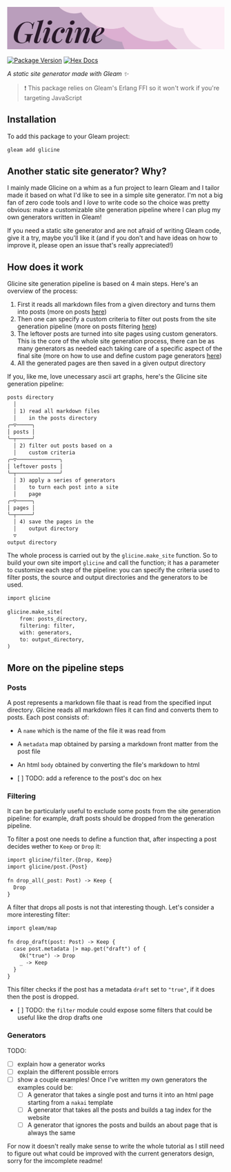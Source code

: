 
![Glicine](https://raw.githubusercontent.com/giacomocavalieri/glicine/main/glicine_logo.svg "Glicine")

[![Package Version](https://img.shields.io/hexpm/v/glicine)](https://hex.pm/packages/glicine)
[![Hex Docs](https://img.shields.io/badge/hex-docs-ffaff3)](https://hexdocs.pm/glicine/)

_A static site generator made with Gleam ✨_

> ❗️ This package relies on Gleam's Erlang FFI so it won't work if you're targeting JavaScript

## Installation

To add this package to your Gleam project:

```sh
gleam add glicine
```

## Another static site generator? Why?

I mainly made Glicine on a whim as a fun project to learn Gleam and I tailor made it based on what I'd like to see in a simple site generator. I'm not a big fan of zero code tools and I _love_ to write code so the choice was pretty obvious: make a customizable site generation pipeline where I can plug my own generators written in Gleam!

If you need a static site generator and are not afraid of writing Gleam code, give it a try, maybe you'll like it (and if you don't and have ideas on how to improve it, please open an issue that's really appreciated!)

## How does it work

Glicine site generation pipeline is based on 4 main steps. Here's an overview of the process:

1. First it reads all markdown files from a given directory and turns them into posts (more on posts [here](#TODO))
2. Then one can specify a custom criteria to filter out posts from the site generation pipeline (more on posts filtering [here](#TODO))
3. The leftover posts are turned into site pages using custom generators. This is the core of the whole site generation process, there can be as many generators as needed each taking care of a specific aspect of the final site (more on how to use and define custom page generators [here](#TODO))
4. All the generated pages are then saved in a given output directory

If you, like me, love unecessary ascii art graphs, here's the Glicine site generation pipeline:

```
posts directory
  │
  │ 1) read all markdown files
  │    in the posts directory
╭─▽─────╮         
│ posts │         
╰─┬─────╯         
  │ 2) filter out posts based on a
  │    custom criteria
╭─▽──────────────╮
│ leftover posts │
╰─┬──────────────╯
  │ 3) apply a series of generators
  │    to turn each post into a site
  │    page
╭─▽─────╮
│ pages │         
╰─┬─────╯   
  │ 4) save the pages in the
  │    output directory      
  ▽
output directory 
```

The whole process is carried out by the `glicine.make_site` function. So to build your own site import `glicine` and call the function; it has a parameter to customize each step of the pipeline: you can specify the criteria used to filter posts, the source and output directories and the generators to be used.

```gleam
import glicine

glicine.make_site(
    from: posts_directory,
    filtering: filter,
    with: generators,
    to: output_directory,
)
```

## More on the pipeline steps

### Posts

A post represents a markdown file thaat is read from the specified input directory. Glicine reads all markdown files it can find and converts them to posts. Each post consists of:

- A `name` which is the name of the file it was read from
- A `metadata` map obtained by parsing a markdown front matter from the post file
- An html `body` obtained by converting the file's markdown to html

- [ ] TODO: add a reference to the post's doc on hex

### Filtering

It can be particularly useful to exclude some posts from the site generation pipeline: for example, draft posts should be dropped from the generation pipeline.

To filter a post one needs to define a function that, after inspecting a post decides wether to `Keep` or `Drop` it:

```gleam
import glicine/filter.{Drop, Keep}
import glicine/post.{Post}

fn drop_all(_post: Post) -> Keep {
  Drop
}
```

A filter that drops all posts is not that interesting though. Let's consider a more interesting filter:

```gleam
import gleam/map

fn drop_draft(post: Post) -> Keep {
  case post.metadata |> map.get("draft") of {
    Ok("true") -> Drop
    _ -> Keep
  }
}
```

This filter checks if the post has a metadata `draft` set to `"true"`, if it does then the post is dropped.

- [ ] TODO: the `filter` module could expose some filters that could be useful like the drop drafts one

### Generators

TODO: 
- [ ] explain how a generator works
- [ ] explain the different possible errors
- [ ] show a couple examples! Once I've written my own generators the examples could be:
  - [ ] A generator that takes a single post and turns it into an html page starting from a `nakai` template
  - [ ] A generator that takes all the posts and builds a tag index for the website
  - [ ] A generator that ignores the posts and builds an about page that is always the same

For now it doesn't really make sense to write the whole tutorial as I still need to figure out what could be improved with the current generators design, sorry for the imcomplete readme!

